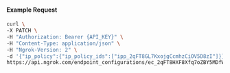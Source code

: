 <!-- Code generated for API Clients. DO NOT EDIT. -->

#### Example Request

```bash
curl \
-X PATCH \
-H "Authorization: Bearer {API_KEY}" \
-H "Content-Type: application/json" \
-H "Ngrok-Version: 2" \
-d '{"ip_policy":{"ip_policy_ids":["ipp_2qFT8GL7KxojgCcmhzCiOV5D8zI"]}}' \
https://api.ngrok.com/endpoint_configurations/ec_2qFT8HXF8Xfq7oZBY5MDfWDyD9b
```
